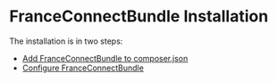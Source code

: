 FranceConnectBundle Installation
=====================================
The installation is in two steps:
* [Add FranceConnectBundle to composer.json](setting.md)
* [Configure FranceConnectBundle](configuration.md) 